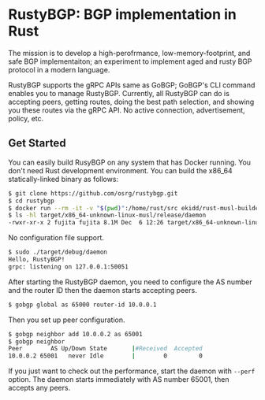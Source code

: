 # RustyBGP: BGP implementation in Rust

The mission is to develop a high-perofrmance, low-memory-footprint, and safe BGP implementaiton; an experiment to implement aged and rusty BGP protocol in a modern language.

RustyBGP supports the gRPC APIs same as GoBGP; GoBGP's CLI command enables you to manage RustyBGP. Currently, all RustyBGP can do is accepting peers, getting routes, doing the best path selection, and showing you these routes via the gRPC API. No active connection, advertisement, policy, etc.

## Get Started

You can easily build RusyBGP on any system that has Docker running. You don't need Rust development environment. You can build the x86_64 statically-linked binary as follows:

```bash
$ git clone https://github.com/osrg/rustybgp.git
$ cd rustybgp
$ docker run --rm -it -v "$(pwd)":/home/rust/src ekidd/rust-musl-builder cargo build --release
$ ls -hl target/x86_64-unknown-linux-musl/release/daemon
-rwxr-xr-x 2 fujita fujita 8.1M Dec  6 12:26 target/x86_64-unknown-linux-musl/release/daemon
```

No configuration file support.

```bash
$ sudo ./target/debug/daemon
Hello, RustyBGP!
grpc: listening on 127.0.0.1:50051
```

After starting the RustyBGP daemon, you need to configure the AS number and the router ID then the daemon starts accepting peers.

```bash
$ gobgp global as 65000 router-id 10.0.0.1
```

Then you set up peer configuration.

```bash
$ gobgp neighbor add 10.0.0.2 as 65001
$ gobgp neighbor
Peer        AS Up/Down State       |#Received  Accepted
10.0.0.2 65001   never Idle        |        0         0
```

If you just want to check out the performance, start the daemon with `--perf` option. The daemon starts immediately with AS number 65001, then accepts any peers.
